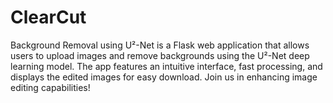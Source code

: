 # ClearCut
Background Removal using U²-Net is a Flask web application that allows users to upload images and remove backgrounds using the U²-Net deep learning model. The app features an intuitive interface, fast processing, and displays the edited images for easy download. Join us in enhancing image editing capabilities!
